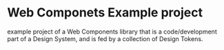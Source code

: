 # Web Componets Example project
example project of a Web Components library that is a code/development part of a Design System, and is fed by a collection of Design Tokens.